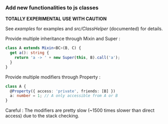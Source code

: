 ### Add new functionalities to js classes

**TOTALLY EXPERIMENTAL**
**USE WITH CAUTION**

See *examples* for examples and *src/ClassHelper* (documented) for details.

Provide multiple inheritance through Mixin and Super :
```ts
class A extends Mixin<BC>(B, C) {
  get a(): string {
    return 'a -> ' + new Super(this, B).call('a');
  }
}
```

Provide multiple modifiers through Property :
```ts
class A {
  @Property({ access: 'private', friends: [B] })
  a: number = 1; // A only accessible from A or B
}
```

Careful : The modifiers are pretty slow (~1500 times slower than direct access) due to the stack checking.
